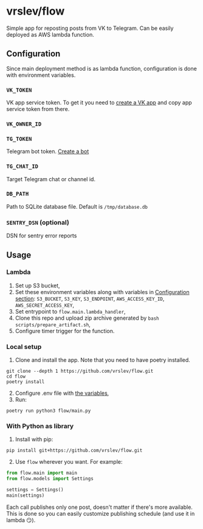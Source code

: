 # vrslev/flow

Simple app for reposting posts from VK to Telegram. Can be easily deployed as AWS lambda function.

## Configuration

Since main deployment method is as lambda function, configuration is done with environment variables.

### `VK_TOKEN`

VK app service token. To get it you need to [create a VK app](https://vk.com/apps?act=manage) and copy app service token from there.

### `VK_OWNER_ID`

<!-- TODO: Continue after simple cli to get it is done -->

### `TG_TOKEN`

Telegram bot token. [Create a bot](https://t.me/BotFather)

### `TG_CHAT_ID`

Target Telegram chat or channel id.

<!-- TODO: Continue after simple cli for this too is done -->

### `DB_PATH`

Path to SQLite database file. Default is `/tmp/database.db`

### `SENTRY_DSN` (optional)

DSN for sentry error reports

## Usage

### Lambda

1. Set up S3 bucket,
2. Set these environment variables along with variables in [Configuration section](#configuration): `S3_BUCKET`, `S3_KEY`, `S3_ENDPOINT`, `AWS_ACCESS_KEY_ID`, `AWS_SECRET_ACCESS_KEY`,
3. Set entrypoint to `flow.main.lambda_handler`,
4. Clone this repo and upload zip archive generated by `bash scripts/prepare_artifact.sh`,
5. Configure timer trigger for the function.

### Local setup

1. Clone and install the app. Note that you need to have poetry installed.

```console
git clone --depth 1 https://github.com/vrslev/flow.git
cd flow
poetry install
```

2. Configure .env file with [the variables](#configuration),
3. Run:

```console
poetry run python3 flow/main.py
```

### With Python as library

1. Install with pip:

```console
pip install git+https://github.com/vrslev/flow.git
```

2. Use `flow` wherever you want. For example:

```python
from flow.main import main
from flow.models import Settings

settings = Settings()
main(settings)

```

Each call publishes only one post, doesn't matter if there's more available. This is done so you can easily customize publishing schedule (and use it in lambda 😏).
